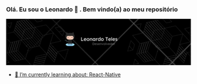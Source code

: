 ### Olá. Eu sou o Leonardo  👋 . Bem vindo(a) ao meu repositório ###
<img src= "https://github.com/LenaroT/LenaroT/blob/3c5653d4b88a24adadd04caca360e1d4b2709e67/assets/Capa.png"/>

<div>
<a href="https://github.com/LenaroT">
</div>

- 🌱 I’m currently learning about: React-Native


